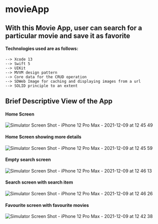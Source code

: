 # movieApp

## With this Movie App, user can search for a particular movie and save it as favorite

#### Technologies used are as follows:
    --> Xcode 13
    --> Swift 5
    --> UIKit
    --> MVVM design pattern
    --> Core data for the CRUD operation
    --> SDWeb Image for caching and displaying images from a url
    --> SOLID principle to an extent

## Brief Descriptive View of the App

#### Home Screen
![Simulator Screen Shot - iPhone 12 Pro Max - 2021-12-09 at 12 45 49](https://user-images.githubusercontent.com/67703771/145402492-17377263-d4fc-4792-8432-4390d41227a8.png)


#### Home Screen showing more details
![Simulator Screen Shot - iPhone 12 Pro Max - 2021-12-09 at 12 45 59](https://user-images.githubusercontent.com/67703771/145402504-b51b5ff5-a3c1-49ee-8c47-316bf22da198.png)


#### Empty search screen
![Simulator Screen Shot - iPhone 12 Pro Max - 2021-12-09 at 12 46 13](https://user-images.githubusercontent.com/67703771/145402585-7742592c-854a-4c27-9e05-702c8aad7b3a.png)


#### Search screen with search item
![Simulator Screen Shot - iPhone 12 Pro Max - 2021-12-09 at 12 46 26](https://user-images.githubusercontent.com/67703771/145403173-01508126-b75e-4403-966e-e709a2a4732a.png)


#### Favourite screen with favourite movies
![Simulator Screen Shot - iPhone 12 Pro Max - 2021-12-09 at 12 42 38](https://user-images.githubusercontent.com/67703771/145402789-fe7c74f6-9fcc-4509-ac55-26968e4529d2.png)
